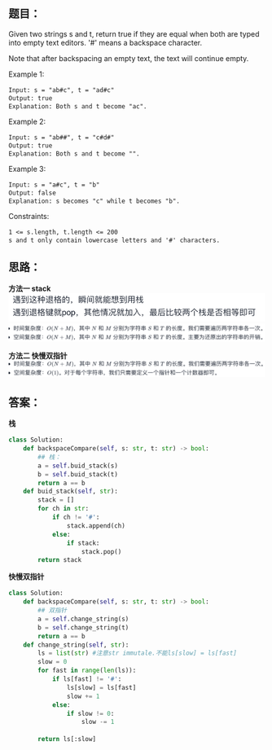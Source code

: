 ## 题目：
Given two strings s and t, return true if they are equal when both are typed into empty text editors. '#' means a backspace character.

Note that after backspacing an empty text, the text will continue empty.

 
Example 1:
```
Input: s = "ab#c", t = "ad#c"
Output: true
Explanation: Both s and t become "ac".
```
Example 2:
```
Input: s = "ab##", t = "c#d#"
Output: true
Explanation: Both s and t become "".
```
Example 3:
```
Input: s = "a#c", t = "b"
Output: false
Explanation: s becomes "c" while t becomes "b".
``` 

Constraints:
```
1 <= s.length, t.length <= 200
s and t only contain lowercase letters and '#' characters.
```

## 思路：
**方法一 stack**
![a](https://github.com/SSRRBB/Leetcode/blob/main/Images/229.png)
![a](https://github.com/SSRRBB/Leetcode/blob/main/Images/230.png)


**方法二 快慢双指针**
![a](https://github.com/SSRRBB/Leetcode/blob/main/Images/231.png)

## 答案：
**栈**
```python
class Solution:
    def backspaceCompare(self, s: str, t: str) -> bool:
        ## 栈：
        a = self.buid_stack(s)
        b = self.buid_stack(t)
        return a == b
    def buid_stack(self, str):
        stack = []
        for ch in str:
            if ch != '#':
                stack.append(ch)
            else:
                if stack:
                    stack.pop()
        return stack

```
**快慢双指针**
```python
class Solution:
    def backspaceCompare(self, s: str, t: str) -> bool:
        ## 双指针
        a = self.change_string(s)
        b = self.change_string(t)
        return a == b
    def change_string(self, str):
        ls = list(str) #注意str immutale.不能ls[slow] = ls[fast]
        slow = 0
        for fast in range(len(ls)):
            if ls[fast] != '#':
                ls[slow] = ls[fast]
                slow += 1
            else:
                if slow != 0:
                    slow -= 1

        return ls[:slow]
    


```
